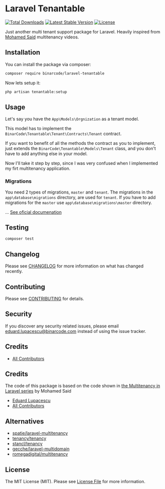 # Laravel Tenantable

<p align="left">
<a href="https://packagist.org/packages/binarcode/laravel-tenantable"><img src="https://img.shields.io/packagist/dt/binarcode/laravel-tenantable" alt="Total Downloads"></a>
<a href="https://packagist.org/packages/binarcode/laravel-tenantable"><img src="https://img.shields.io/packagist/v/binarcode/laravel-tenantable" alt="Latest Stable Version"></a>
<a href="https://packagist.org/packages/binarcode/laravel-tenantable"><img src="https://img.shields.io/packagist/l/binarcode/laravel-tenantable" alt="License"></a>
</p>

Just another multi tenant support package for Laravel. Heavily inspired from [Mohamed Said](https://github.com/themsaid) multitenancy videos. 

## Installation

You can install the package via composer:

```bash
composer require binarcode/laravel-tenantable
```

Now lets setup it:

```bash
php artisan tenantable:setup
```

## Usage

Let's say you have the `App\Models\Orgnization` as a tenant model. 

This model has to implement the `BinarCode\Tenantable\Tenant\Contracts\Tenant` contract.

If you want to benefit of all the methods the contract as you to implement, just extends the `BinarCode\Tenantable\Models\Tenant` class, and you don't have to add anything else in your model.

Now I'll take it step by step, since I was very confused when I implemented my firt multitenancy application. 


### Migrations

You need 2 types of migrations, `master` and `tenant`. The migrations in the `app\database\migrations` directory, are used for `tenant`. If you have to add migrations for the `master` use `app\database\migrations\master` directory.


... [See oficial documenation](https://tenantable.binarcode.com/docs/1.0/quickstart.html)



## Testing

``` bash
composer test
```

## Changelog

Please see [CHANGELOG](CHANGELOG.md) for more information on what has changed recently.

## Contributing

Please see [CONTRIBUTING](CONTRIBUTING.md) for details.

## Security

If you discover any security related issues, please email eduard.lupacescu@binarcode.com instead of using the issue tracker.

## Credits

- [All Contributors](../../contributors)

## Credits

The code of this package is based on the code shown in [the Multitenancy in Laravel series](https://www.youtube.com/watch?v=592EgykFOz4)  by Mohamed Said

- [Eduard Lupacescu](https://github.com/binaryk)
- [All Contributors](../../contributors)

## Alternatives

- [spatie/laravel-multitenancy](https://github.com/spatie/laravel-multitenancy)
- [tenancy/tenancy](https://tenancy.dev)
- [stancl/tenancy](https://tenancyforlaravel.com)
- [gecche/laravel-multidomain](https://github.com/gecche/laravel-multidomain)
- [romegadigital/multitenancy](https://github.com/romegasoftware/multitenancy)

## License

The MIT License (MIT). Please see [License File](LICENSE.md) for more information.
